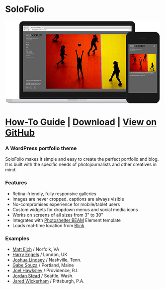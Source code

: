 # SoloFolio

![SoloFolio WordPress portfolio theme](img/hero.jpg)

# [How-To Guide](installation.md) | [Download](http://github.com/joelhawksley/SoloFolio/archive/master.zip) | [View on GitHub](http://github.com/joelhawksley/SoloFolio)

### A WordPress portfolio theme

SoloFolio makes it simple and easy to create the perfect portfolio and blog. It is built with the specific needs of photojournalists and other creatives in mind.

### Features
- Retina-friendly, fully responsive galleries
- Images are never cropped, captions are always visible
- No-compromises experience for mobile/tablet users
- Custom widgets for dropdown menus and social media icons
- Works on screens of all sizes from 3" to 30"
- Integrates with [Photoshelter BEAM](http://www.photoshelter.com/tour/beam) Element template
- Loads real-time location from [Blink](http://www.blink.la/)

### Examples
- [Matt Eich](http://www.matteichphoto.com) / Norfolk, VA
- [Harry Engels](http://www.harryengels.com) / London, UK
- [Joshua Lindsey](http://www.joshualindsey.com) / Nashville, Tenn.
- [Gabe Souza](http://www.gabevsouza.com) / Portland, Maine
- [Joel Hawksley](http://www.hawksleyvisuals.com) / Providence, R.I.
- [Jordan Stead](http://www.jordanstead.com) / Seattle, Wash.
- [Jared Wickerham](http://www.wickphotography.com) / Pittsburgh, P.A.

